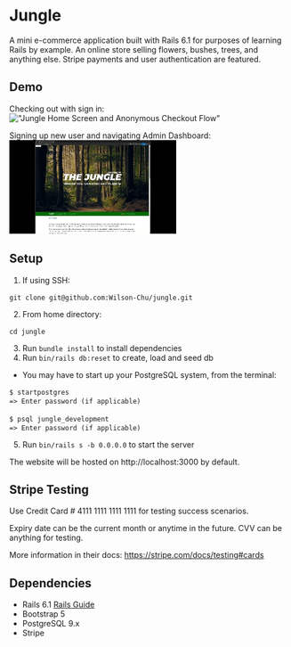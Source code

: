 # Jungle

A mini e-commerce application built with Rails 6.1 for purposes of learning Rails by example. An online store selling flowers, bushes, trees, and anything else. Stripe payments and user authentication are featured.

## Demo

Checking out with sign in:
!["Jungle Home Screen and Anonymous Checkout Flow"](https://github.com/Wilson-Chu/jungle/blob/master/docs/home_journey.gif?raw=true)

Signing up new user and navigating Admin Dashboard:
!["Admin Dashboard Demo and Logged-in Checkout Flow"](https://github.com/Wilson-Chu/jungle/blob/master/docs/signup_auth_checkout_journey_1080p.gif?raw=true)

## Setup

1. If using SSH:
```
git clone git@github.com:Wilson-Chu/jungle.git
```
2. From home directory:
```
cd jungle
```
3. Run `bundle install` to install dependencies
4. Run `bin/rails db:reset` to create, load and seed db 

- You may have to start up your PostgreSQL system, from the terminal:
```
$ startpostgres
=> Enter password (if applicable)

$ psql jungle_development
=> Enter password (if applicable)
```

5. Run `bin/rails s -b 0.0.0.0` to start the server

The website will be hosted on http://localhost:3000 by default.


## Stripe Testing

Use Credit Card # 4111 1111 1111 1111 for testing success scenarios. 

Expiry date can be the current month or anytime in the future. CVV can be anything for testing.

More information in their docs: <https://stripe.com/docs/testing#cards>

## Dependencies

- Rails 6.1 [Rails Guide](http://guides.rubyonrails.org/v6.1/)
- Bootstrap 5
- PostgreSQL 9.x
- Stripe
